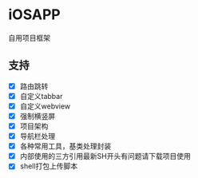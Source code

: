 # iOSAPP
自用项目框架
## 支持
- [x] 路由跳转
- [x] 自定义tabbar
- [x] 自定义webview
- [x] 强制横竖屏
- [x] 项目架构
- [x] 导航栏处理
- [x] 各种常用工具，基类处理封装
- [x] 内部使用的三方引用最新SH开头有问题请下载项目使用
- [x] shell打包上传脚本

